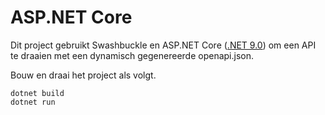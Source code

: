 # ASP.NET Core

Dit project gebruikt Swashbuckle en ASP.NET Core ([.NET 9.0](https://dotnet.microsoft.com/en-us/download/dotnet/9.0)) om een API te draaien met een dynamisch gegenereerde openapi.json.

Bouw en draai het project als volgt.

```
dotnet build
dotnet run
```
